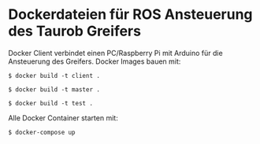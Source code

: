 # Dockerdateien für ROS Ansteuerung des Taurob Greifers

Docker Client verbindet einen PC/Raspberry Pi mit Arduino für die Ansteuerung des Greifers.
Docker Images bauen mit:

```console
$ docker build -t client .
```
```console
$ docker build -t master .
```
```console
$ docker build -t test .
```
Alle Docker Container starten mit:

```console
$ docker-compose up
```




